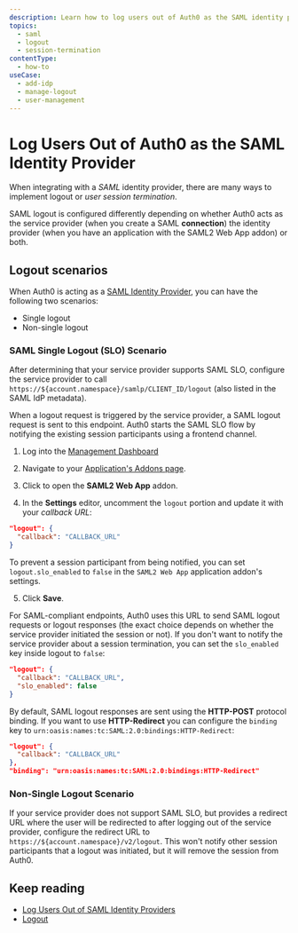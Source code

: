 ```yaml
---
description: Learn how to log users out of Auth0 as the SAML identity provider.
topics:
  - saml
  - logout
  - session-termination
contentType:
  - how-to
useCase:
  - add-idp
  - manage-logout
  - user-management
---
```

# Log Users Out of Auth0 as the SAML Identity Provider

When integrating with a <dfn data-key="security-assertion-markup-language">SAML</dfn> identity provider, there are many ways to implement logout or *user session termination*.

SAML logout is configured differently depending on whether Auth0 acts as the service provider (when you create a SAML **connection**) the identity provider (when you have an application with the SAML2 Web App addon) or both.

## Logout scenarios

When Auth0 is acting as a [SAML Identity Provider](/protocols/saml/saml-idp-generic), you can have the following two scenarios:

* Single logout
* Non-single logout

### SAML Single Logout (SLO) Scenario

After determining that your service provider supports SAML SLO, configure the service provider to call `https://${account.namespace}/samlp/CLIENT_ID/logout` (also listed in the SAML IdP metadata). 

When a logout request is triggered by the service provider, a SAML logout request is sent to this endpoint. Auth0 starts the SAML SLO flow by notifying the existing session participants using a frontend channel.

1. Log into the [Management Dashboard](${manage_url})

2. Navigate to your [Application's Addons page](${manage_url}/#/applications/${account.clientId}/addons).

3. Click to open the **SAML2 Web App** addon.

4. In the **Settings** editor, uncomment the `logout` portion and update it with your <dfn data-key="callback">callback URL</dfn>:

  ```json
  "logout": {
    "callback": "CALLBACK_URL"
  }
  ```

   To prevent a session participant from being notified, you can set `logout.slo_enabled` to `false` in the `SAML2 Web App` application addon's settings. 

5. Click **Save**.

For SAML-compliant endpoints, Auth0 uses this URL to send SAML logout requests or logout responses (the exact choice depends on whether the service provider initiated the session or not). If you don't want to notify the service provider about a session termination, you can set the `slo_enabled` key inside logout to `false`:

```json
"logout": {
  "callback": "CALLBACK_URL",
  "slo_enabled": false
}
```

By default, SAML logout responses are sent using the **HTTP-POST** protocol binding. If you want to use **HTTP-Redirect** you can configure the `binding` key to `urn:oasis:names:tc:SAML:2.0:bindings:HTTP-Redirect`:

```json
"logout": {
  "callback": "CALLBACK_URL"
},
"binding": "urn:oasis:names:tc:SAML:2.0:bindings:HTTP-Redirect"
```

### Non-Single Logout Scenario

If your service provider does not support SAML SLO, but provides a redirect URL where the user will be redirected to after logging out of the service provider, configure the redirect URL to `https://${account.namespace}/v2/logout`. This won't notify other session participants that a logout was initiated, but it will remove the session from Auth0.

## Keep reading

* [Log Users Out of SAML Identity Providers](/logout/guides/logout-saml-idps)
* [Logout](/logout)
